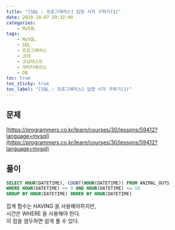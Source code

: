```yaml
---
title: "[SQL : 프로그래머스] 입양 시각 구하기(1)"
date: 2020-10-07 19:32:00
categories:
    - MySQL
tags:
    - MySQL
    - SQL
    - 프로그래머스
    - 코테
    - 코딩테스트
    - 데이터베이스
    - DB
toc: true
toc_sticky: true
toc_label: "[SQL : 프로그래머스] 입양 시각 구하기(1)"
---
```

## 문제
[https://programmers.co.kr/learn/courses/30/lessons/59412?language=mysql](https://programmers.co.kr/learn/courses/30/lessons/59412?language=mysql)
## 풀이
```SQL
SELECT HOUR(DATETIME), COUNT(HOUR(DATETIME)) FROM ANIMAL_OUTS
WHERE HOUR(DATETIME) >= 9 AND HOUR(DATETIME) <= 19
GROUP BY HOUR(DATETIME) ORDER BY HOUR(DATETIME)
```
집계 함수는 HAVING 을 사용해야하지만,  
시간은 WHERE 을 사용해야 한다.  
이 점을 염두하면 쉽게 풀 수 있다.